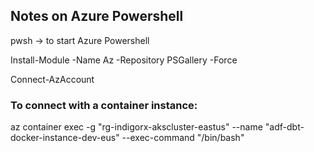 


## Notes on Azure Powershell

pwsh -> to start Azure Powershell

Install-Module -Name Az -Repository PSGallery -Force

Connect-AzAccount


### To connect with a container instance:

az container exec -g "rg-indigorx-akscluster-eastus" --name "adf-dbt-docker-instance-dev-eus" --exec-command "/bin/bash"

